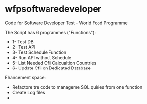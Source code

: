 # wfpsoftwaredeveloper
Code for Software Developer Test - World Food Programme

The Script has 6 programmes ("Functions"):
* 1- Test DB
* 2- Test API
* 3- Test Schedule Function
* 4- Run API without Schedule
* 5- List Needed Cfii Calcualtion Countries
* 6- Update Cfii on Dedicated Database
           
Ehancement space:

- Refactore tre code to manageme SQL quiries from one function
- Create Log files
- 
